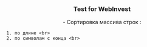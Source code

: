 <p align="center">
  <h3 align="center">Test for WebInvest</h3>
  <p align="center">
  - Сортировка массива строк : <br>
  
    1. по длине <br>
    2. по символам с конца <br> 
  </p>   
  
</p>